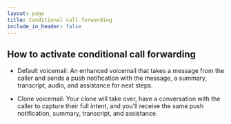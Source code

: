 ```yaml
---
layout: page
title: Conditional call forwarding
include_in_header: false
---
```


## How to activate conditional call forwarding

- Default voicemail: An enhanced voicemail that takes a message from the caller and sends a push notification with the message, a summary, transcript, audio, and assistance for next steps.

- Clone voicemail: Your clone will take over, have a conversation with the caller to capture their full intent, and you'll receive the same push notification, summary, transcript, and assistance.
